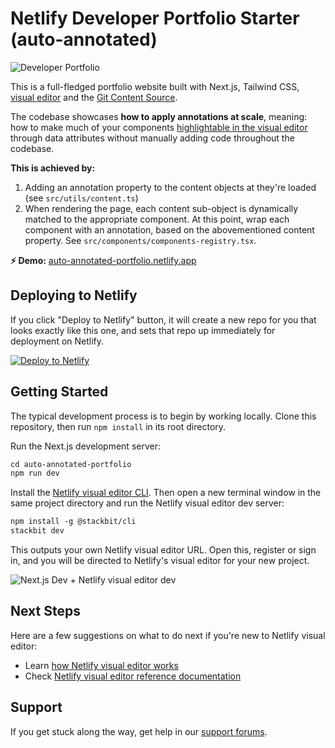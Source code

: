 # Netlify Developer Portfolio Starter (auto-annotated)

![Developer Portfolio](https://assets.stackbit.com/docs/personal-nextjs-starter-thumb.png)

This is a full-fledged portfolio website built with Next.js, Tailwind CSS, [visual editor](https://docs.netlify.com/visual-editor/overview/) and the [Git Content Source](https://docs.netlify.com/create/content-sources/git/).

The codebase showcases **how to apply annotations at scale**, meaning: how to make much of your components [highlightable in the visual editor](https://docs.netlify.com/visual-editor/visual-editing/inline-editor/) through data attributes without manually adding code throughout the codebase.

**This is achieved by:**

1. Adding an annotation property to the content objects at they're loaded (see `src/utils/content.ts`)
1. When rendering the page, each content sub-object is dynamically matched to the appropriate component. At this point, wrap each component with an annotation, based on the abovementioned content property. See `src/components/components-registry.tsx`.

**⚡ Demo:** [auto-annotated-portfolio.netlify.app](https://auto-annotated-portfolio.netlify.app)

## Deploying to Netlify

If you click "Deploy to Netlify" button, it will create a new repo for you that looks exactly like this one, and sets that repo up immediately for deployment on Netlify.

[![Deploy to Netlify](https://www.netlify.com/img/deploy/button.svg)](https://app.netlify.com/start/deploy?repository=https://github.com/keithkeizzah/web)

## Getting Started

The typical development process is to begin by working locally. Clone this repository, then run `npm install` in its root directory.

Run the Next.js development server:

```txt
cd auto-annotated-portfolio
npm run dev
```

Install the [Netlify visual editor CLI](https://www.npmjs.com/package/@stackbit/cli). Then open a new terminal window in the same project directory and run the Netlify visual editor dev server:

```txt
npm install -g @stackbit/cli
stackbit dev
```

This outputs your own Netlify visual editor URL. Open this, register or sign in, and you will be directed to Netlify's visual editor for your new project.

![Next.js Dev + Netlify visual editor dev](https://assets.stackbit.com/docs/next-dev-stackbit-dev.png)

## Next Steps

Here are a few suggestions on what to do next if you're new to Netlify visual editor:

- Learn [how Netlify visual editor works](https://docs.netlify.com/visual-editor/overview/)
- Check [Netlify visual editor reference documentation](https://visual-editor-reference.netlify.com/)

## Support

If you get stuck along the way, get help in our [support forums](https://answers.netlify.com/).
